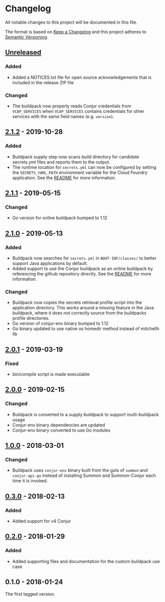 # Changelog
All notable changes to this project will be documented in this file.

The format is based on [Keep a Changelog](http://keepachangelog.com/en/1.0.0/)
and this project adheres to [Semantic Versioning](http://semver.org/spec/v2.0.0.html).

## [Unreleased]

### Added
- Added a NOTICES.txt file for open source acknowledgements that is included
  in the release ZIP file

### Changed
- The buildpack now properly reads Conjur credentials from `VCAP_SERVICES` when
  `VCAP_SERVICES` contains credentials for other services with the same field
  names (e.g. `version`).

## [2.1.2] - 2019-10-28

### Added
- Buildpack supply step now scans build directory for candidate secrets.yml files
  and reports them to the output.
- The runtime location for `secrets.yml` can now be configured by setting the
  `SECRETS_YAML_PATH` environment variable for the Cloud Foundry application. See
  the [README](README.md) for more information.

## [2.1.1] - 2019-05-15

### Changed
- Go version for online buildpack bumped to 1.12

## [2.1.0] - 2019-05-13

### Added
- Buildpack now searches for `secrets.yml` in `BOOT-INF/classes/` to better
  support Java applications by default.
- Added support to use the Conjur buildpack as an online buildpack by referencing
  the github repository directly. See the [README](README.md#online) for more
  information.

### Changed
- Buildpack now copies the secrets retrieval profile script into the application
  directory. This works around a missing feature in the Java buildpack, where it
  does not correctly source from the buildpacks profile directories.
- Go version of conjur-env binary bumped to 1.12
- Go binary updated to use native os homedir method instead of mitchellh lib

## [2.0.1] - 2019-03-19

### Fixed
- bin/compile script is made executable

## [2.0.0] - 2019-02-15

### Changed
- Buildpack is converted to a supply buildpack to support multi-buildpack usage
- Conjur-env binary dependencies are updated
- Conjur-env binary converted to use Go modules

## [1.0.0] - 2018-03-01

### Changed
- Buildpack uses `conjur-env` binary built from the guts of `summon` and `conjur-api-go` instead of installing Summon and Summon-Conjur each time it is invoked.

## [0.3.0] - 2018-02-13

### Added
- Added support for v4 Conjur

## [0.2.0] - 2018-01-29

### Added
- Added supporting files and documentation for the custom buildpack use case

## 0.1.0 - 2018-01-24

The first tagged version.

[Unreleased]: https://github.com/cyberark/cloudfoundry-conjur-buildpack/compare/v2.1.2...HEAD
[2.1.2]: https://github.com/cyberark/cloudfoundry-conjur-buildpack/compare/v2.1.1...v2.1.2
[2.1.1]: https://github.com/cyberark/cloudfoundry-conjur-buildpack/compare/v2.1.0...v2.1.1
[2.1.0]: https://github.com/cyberark/cloudfoundry-conjur-buildpack/compare/v2.0.1...v2.1.0
[2.0.1]: https://github.com/cyberark/cloudfoundry-conjur-buildpack/compare/v2.0.0...v2.0.1
[2.0.0]: https://github.com/cyberark/cloudfoundry-conjur-buildpack/compare/v1.0.0...v2.0.0
[1.0.0]: https://github.com/cyberark/cloudfoundry-conjur-buildpack/compare/v0.3.0...v1.0.0
[0.3.0]: https://github.com/cyberark/cloudfoundry-conjur-buildpack/compare/v0.2.0...v0.3.0
[0.2.0]: https://github.com/cyberark/cloudfoundry-conjur-buildpack/compare/v0.1.0...v0.2.0
